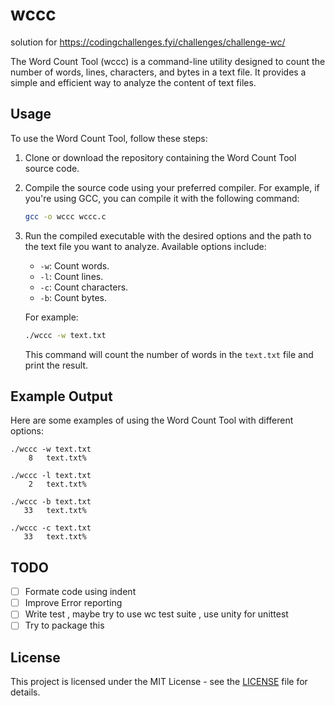# wccc 

solution for https://codingchallenges.fyi/challenges/challenge-wc/

The Word Count Tool (wccc) is a command-line utility designed to count the number of words, lines, characters, and bytes in a text file. It provides a simple and efficient way to analyze the content of text files.

## Usage

To use the Word Count Tool, follow these steps:

1. Clone or download the repository containing the Word Count Tool source code.

2. Compile the source code using your preferred compiler. For example, if you're using GCC, you can compile it with the following command:

    ```bash
    gcc -o wccc wccc.c
    ```

3. Run the compiled executable with the desired options and the path to the text file you want to analyze. Available options include:

    - `-w`: Count words.
    - `-l`: Count lines.
    - `-c`: Count characters.
    - `-b`: Count bytes.

    For example:

    ```bash
    ./wccc -w text.txt
    ```

    This command will count the number of words in the `text.txt` file and print the result.

## Example Output

Here are some examples of using the Word Count Tool with different options:

    ./wccc -w text.txt
        8   text.txt%

    ./wccc -l text.txt
        2   text.txt%

    ./wccc -b text.txt
       33   text.txt%

    ./wccc -c text.txt
       33   text.txt%

##  TODO 

- [ ] Formate code using indent 
- [ ] Improve Error reporting 
- [ ] Write test , maybe try to use wc test suite , use unity for unittest  
- [ ] Try to package this 

## License

This project is licensed under the MIT License - see the [LICENSE](LICENSE) file for details.
